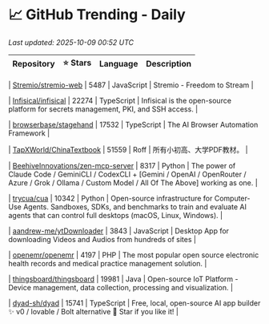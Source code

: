 # 📈 GitHub Trending - Daily

_Last updated: 2025-10-09 00:52 UTC_

| Repository | ⭐ Stars | Language | Description |
|------------|--------:|----------|-------------|

| [Stremio/stremio-web](https://github.com/Stremio/stremio-web) | 5487 | JavaScript | Stremio - Freedom to Stream |

| [Infisical/infisical](https://github.com/Infisical/infisical) | 22274 | TypeScript | Infisical is the open-source platform for secrets management, PKI, and SSH access. |

| [browserbase/stagehand](https://github.com/browserbase/stagehand) | 17532 | TypeScript | The AI Browser Automation Framework |

| [TapXWorld/ChinaTextbook](https://github.com/TapXWorld/ChinaTextbook) | 51559 | Roff | 所有小初高、大学PDF教材。 |

| [BeehiveInnovations/zen-mcp-server](https://github.com/BeehiveInnovations/zen-mcp-server) | 8317 | Python | The power of Claude Code / GeminiCLI / CodexCLI + [Gemini / OpenAI / OpenRouter / Azure / Grok / Ollama / Custom Model / All Of The Above] working as one. |

| [trycua/cua](https://github.com/trycua/cua) | 10342 | Python | Open-source infrastructure for Computer-Use Agents. Sandboxes, SDKs, and benchmarks to train and evaluate AI agents that can control full desktops (macOS, Linux, Windows). |

| [aandrew-me/ytDownloader](https://github.com/aandrew-me/ytDownloader) | 3843 | JavaScript | Desktop App for downloading Videos and Audios from hundreds of sites |

| [openemr/openemr](https://github.com/openemr/openemr) | 4197 | PHP | The most popular open source electronic health records and medical practice management solution. |

| [thingsboard/thingsboard](https://github.com/thingsboard/thingsboard) | 19981 | Java | Open-source IoT Platform - Device management, data collection, processing and visualization. |

| [dyad-sh/dyad](https://github.com/dyad-sh/dyad) | 15741 | TypeScript | Free, local, open-source AI app builder ✨ v0 / lovable / Bolt alternative 🌟 Star if you like it! |
